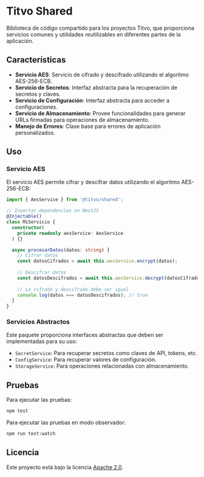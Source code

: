 # Titvo Shared

Biblioteca de código compartido para los proyectos Titvo, que proporciona servicios comunes y utilidades reutilizables en diferentes partes de la aplicación.

## Características

- **Servicio AES**: Servicio de cifrado y descifrado utilizando el algoritmo AES-256-ECB.
- **Servicio de Secretos**: Interfaz abstracta para la recuperación de secretos y claves.
- **Servicio de Configuración**: Interfaz abstracta para acceder a configuraciones.
- **Servicio de Almacenamiento**: Provee funcionalidades para generar URLs firmadas para operaciones de almacenamiento.
- **Manejo de Errores**: Clase base para errores de aplicación personalizados.

## Uso

### Servicio AES

El servicio AES permite cifrar y descifrar datos utilizando el algoritmo AES-256-ECB:

```typescript
import { AesService } from '@titvo/shared';

// Inyectar dependencias en NestJS
@Injectable()
class MiServicio {
  constructor(
    private readonly aesService: AesService
  ) {}

  async procesarDatos(datos: string) {
    // Cifrar datos
    const datosCifrados = await this.aesService.encrypt(datos);
    
    // Descifrar datos
    const datosDescifrados = await this.aesService.decrypt(datosCifrados);
    
    // Lo cifrado y descifrado debe ser igual
    console.log(datos === datosDescifrados); // true
  }
}
```

### Servicios Abstractos

Este paquete proporciona interfaces abstractas que deben ser implementadas para su uso:

- `SecretService`: Para recuperar secretos como claves de API, tokens, etc.
- `ConfigService`: Para recuperar valores de configuración.
- `StorageService`: Para operaciones relacionadas con almacenamiento.

## Pruebas

Para ejecutar las pruebas:

```bash
npm test
```

Para ejecutar las pruebas en modo observador:

```bash
npm run test:watch
```

## Licencia

Este proyecto está bajo la licencia [Apache 2.0](LICENSE).